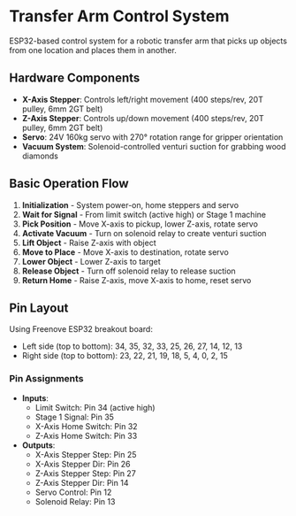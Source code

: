 # Transfer Arm Control System

ESP32-based control system for a robotic transfer arm that picks up objects from one location and places them in another.

## Hardware Components
- **X-Axis Stepper**: Controls left/right movement (400 steps/rev, 20T pulley, 6mm 2GT belt)
- **Z-Axis Stepper**: Controls up/down movement (400 steps/rev, 20T pulley, 6mm 2GT belt)
- **Servo**: 24V 160kg servo with 270° rotation range for gripper orientation
- **Vacuum System**: Solenoid-controlled venturi suction for grabbing wood diamonds

## Basic Operation Flow
1. **Initialization** - System power-on, home steppers and servo
2. **Wait for Signal** - From limit switch (active high) or Stage 1 machine
3. **Pick Position** - Move X-axis to pickup, lower Z-axis, rotate servo
4. **Activate Vacuum** - Turn on solenoid relay to create venturi suction
5. **Lift Object** - Raise Z-axis with object
6. **Move to Place** - Move X-axis to destination, rotate servo
7. **Lower Object** - Lower Z-axis to target
8. **Release Object** - Turn off solenoid relay to release suction
9. **Return Home** - Raise Z-axis, move X-axis to home, reset servo

## Pin Layout
Using Freenove ESP32 breakout board:
- Left side (top to bottom): 34, 35, 32, 33, 25, 26, 27, 14, 12, 13
- Right side (top to bottom): 23, 22, 21, 19, 18, 5, 4, 0, 2, 15

### Pin Assignments
- **Inputs**:
  - Limit Switch: Pin 34 (active high)
  - Stage 1 Signal: Pin 35
  - X-Axis Home Switch: Pin 32
  - Z-Axis Home Switch: Pin 33
- **Outputs**:
  - X-Axis Stepper Step: Pin 25
  - X-Axis Stepper Dir: Pin 26
  - Z-Axis Stepper Step: Pin 27
  - Z-Axis Stepper Dir: Pin 14
  - Servo Control: Pin 12
  - Solenoid Relay: Pin 13 
